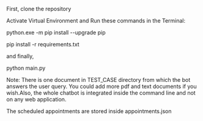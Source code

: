 First, clone the repository

Activate  Virtual Environment and Run these commands in the Terminal:

python.exe -m pip install --upgrade pip

pip install -r requirements.txt

and finally, 

python main.py

Note: There is one document in TEST_CASE directory from which the bot answers the user query. You could add more pdf and text documents if you wish.Also, the whole chatbot is integrated inside the command line and not on any web application. 

The scheduled appointments are stored inside appointments.json






